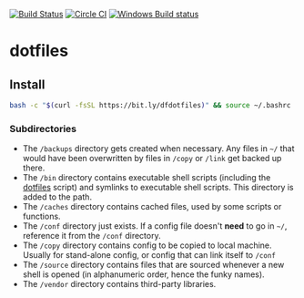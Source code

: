 [![Build Status](https://travis-ci.org/dueyfinster/dotfiles.svg?branch=master)](https://travis-ci.org/dueyfinster/dotfiles)
[![Circle
CI](https://circleci.com/gh/dueyfinster/dotfiles/tree/master.svg?style=svg)](https://circleci.com/gh/dueyfinster/dotfiles/tree/master)
[![Windows Build status](https://ci.appveyor.com/api/projects/status/v0lhd0mf2997i73a/branch/master?svg=true)](https://ci.appveyor.com/project/dueyfinster/dotfiles/branch/master)
# dotfiles
## Install

```sh
bash -c "$(curl -fsSL https://bit.ly/dfdotfiles)" && source ~/.bashrc
```

### Subdirectories

* The `/backups` directory gets created when necessary. Any files in `~/` that would have been overwritten by files in `/copy` or `/link` get backed up there.
* The `/bin` directory contains executable shell scripts (including the [dotfiles][dotfiles] script) and symlinks to executable shell scripts. This directory is added to the path.
* The `/caches` directory contains cached files, used by some scripts or functions.
* The `/conf` directory just exists. If a config file doesn't **need** to go in `~/`, reference it from the `/conf` directory.
* The `/copy` directory contains config to be copied to local machine. Usually for stand-alone config, or config that can link itself to `/conf`
* The `/source` directory contains files that are sourced whenever a new shell is opened (in alphanumeric order, hence the funky names).
* The `/vendor` directory contains third-party libraries.

[dotfiles]: bin/dotfiles

